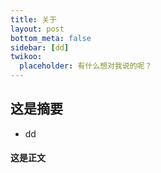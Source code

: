 ```yaml
---
title: 关于
layout: post
bottom_meta: false
sidebar: [dd]
twikoo:
  placeholder: 有什么想对我说的呢？
---
```




## 这是摘要
- dd


<!-- more -->

#### 这是正文